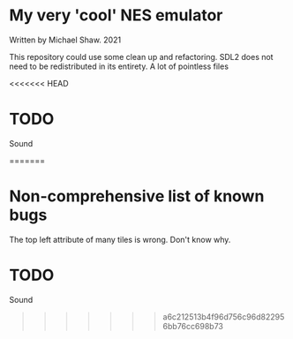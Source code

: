 # My very 'cool' NES emulator

Written by Michael Shaw. 2021

This repository could use some clean up and refactoring. SDL2 does not need to be redistributed in its entirety. A lot of pointless files

<<<<<<< HEAD
# TODO
Sound

=======
# Non-comprehensive list of known bugs

The top left attribute of many tiles is wrong. Don't know why.

# TODO
Sound
>>>>>>> a6c212513b4f96d756c96d822956bb76cc698b73
